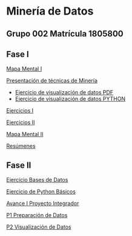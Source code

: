 # Minería de Datos
## Grupo 002        Matrícula 1805800 

## Fase I


[Mapa Mental I](https://github.com/NohemiMtzJ/Mineria_De_Datos/blob/master/MapaMental_1_1805800.pdf)

[Presentación de técnicas de Minería](https://github.com/PilarAbigailMendozaAlvarez/Mineria-de-Datos-Agosto-2020---Enero-2021/blob/master/Presentacion_Visualizacion%20de%20datos_002.pdf)
- [Ejercicio de visualización de datos PDF](https://github.com/PilarAbigailMendozaAlvarez/Mineria-de-Datos-Agosto-2020---Enero-2021/blob/master/Ejemplo_Visualizaci%C3%B3n%20de%20datos_002.pdf)
- [Ejercicio de visualización de datos PYTHON](https://github.com/PilarAbigailMendozaAlvarez/Mineria-de-Datos-Agosto-2020---Enero-2021/blob/master/Visualizaci%C3%B3n.ipynb)


[Ejercicios I](https://github.com/PilarAbigailMendozaAlvarez/Mineria-de-Datos-Agosto-2020---Enero-2021/blob/master/Ejercicios1_Visualizaci%C3%B3n%20de%20datos_002.pdf)

[Ejercicios II]()

[Mapa Mental II](https://github.com/NohemiMtzJ/Mineria_De_Datos/blob/master/MapaMental_2_1805800.pdf)

[Resúmenes](https://github.com/NohemiMtzJ/Mineria_De_Datos/blob/master/Res%C3%BAmenes_1805800.pdf) 


## Fase II


[Ejercicio Bases de Datos](https://github.com/NohemiMtzJ/Mineria_De_Datos/blob/master/An%C3%A1lisisBD_1805800.pdf)

[Ejercicio de Python Básicos](https://github.com/NohemiMtzJ/Mineria_De_Datos/blob/master/PythonBasico_1805800.ipynb)

[Avance I Proyecto Integrador](https://github.com/TaniaRossel/Mineria-de-datos/blob/master/Avance1-PIA_3_002.pdf)

[P1 Preparación de Datos](https://github.com/TaniaRossel/Mineria-de-datos/blob/master/Preparaci%C3%B3n%20de%20datos_3_002.ipynb)

[P2 Visualización de Datos]()
